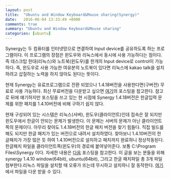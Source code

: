 ```yaml
---
layout: post
title:  "Ubuntu and Window Keyboard&Mouse sharing(Synergy)"
date:   2016-06-04 13:33:49 +0900
comments: true
summary: "Ubuntu and Window Keyboard&Mouse sharing"
categories: [ubuntu]
---
```


Synergy는 두 컴퓨터를 인터넷망으로 연결하여 Input device를 공유하도록 하는 프로그램이다. 이 프로그램의 장점은 윈도우와 리눅스에서 동시에 사용 가능하다는 점이다. 즉 데스크탑 한대(리눅스)와 노트북(윈도우)를 한개의 Input device로 control이 가능하다. 즉, 윈도우로 사용 가능한 여유분의 노트북이 있다면 리눅스에 kakao talk을 설치하려고 삽질하는 노력을 하지 않아도 된다는 뜻이다.

현재 Synergy는 유료프로그램으로 전환 되었으나 1.4.18버전을 사용한다면(구버전) 무료로 사용 가능하다. 최신 무료버전을 다운받고 싶으면 [여기](http://storycompiler.tistory.com/37)의 포스팅을 참고한다. 참고로 뒤에 얘기하지만 포스팅을 쓰고 있는 현 시점에 Synergy 1.4.18버전은 한글입력 문제를 위한 패치를 1.4.10버전에 비해 구하기 쉽지 않다.

현재 구성되어 있는 시스템은 리눅스(서버), 윈도우(클라이언트)인데 접속은 잘 되지만 윈도우에서 한글이 안되는 문제가 발생한다. 이 문제는 서버의 문제가 아닌 클라이언트 쪽의 문제이다. 아무리 찾아도 1.4.18버전의 한글 패치 버전을 찾기 힘들다. 직접 빌드를 해도 되지만 한글 패치가 있는 버전으로 내려서 설치하였다. 찾아보니 1.4.10버전의 한글패치가 가장 많은 듯 하여 1.4.10버전으로 설치하고 패치까지 완료하니 정상작동된다. 한글패치 파일을 클라이언트쪽(윈도우)의 경로에 붙여넣어준다. 보통 C:\Program Files\Synergy 이다. 자세한 내용은 [다음](http://blog.shgeum.com/entry/Synergy-1410-x86-x64-%ED%95%9C%EA%B8%80-%ED%8C%A8%EC%B9%98) 포스팅을 참고한다. 이 글을 보는 분들을 위해 synergy 1.4.10 window(64bit), ubuntu(64bit), 그리고 한글 패치파일 총 3개 파일 첨부한다.리눅스 파일을 설치할 때 오류가 뜨는데 무시하고 설치하니 잘 동작한다. [여기](Download/Synergy/1.4.10.zip)에서 파일을 다운 받을 수 있다.
